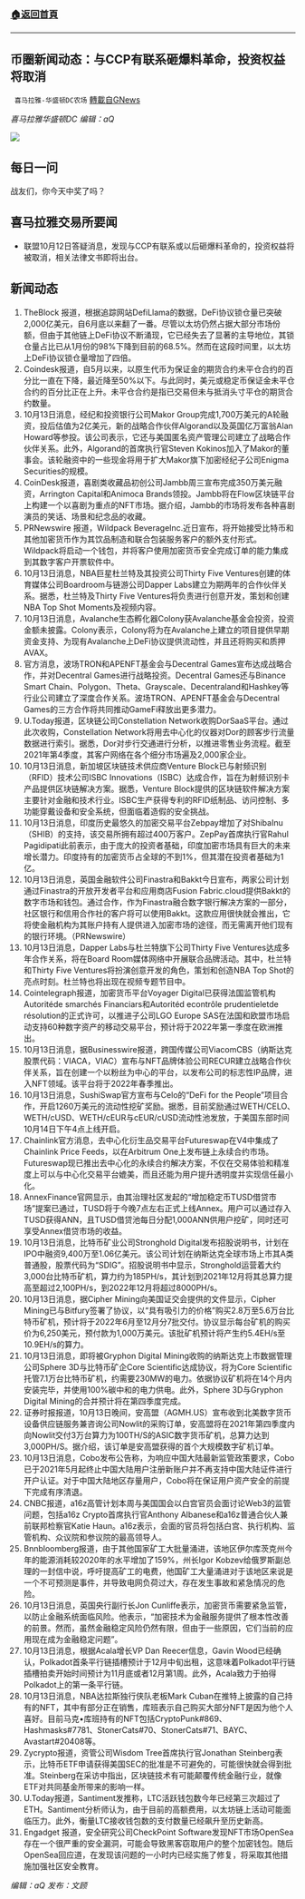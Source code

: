 ###  [:house:返回首頁](https://github.com/ourhimalayas/txt)
---


## 币圈新闻动态：与CCP有联系砸爆料革命，投资权益将取消
` 喜马拉雅-华盛顿DC农场` [轉載自GNews](https://gnews.org/zh-hans/1593594/)

*喜马拉雅华盛顿DC 编辑：aQ*

![](http://himalayawashingtondc.org/wp-content/uploads/2021/07/ScreenShot-2021-07-31-at-16.20.22@2x.png)



## 每日一问





战友们，你今天中奖了吗？





## 喜马拉雅交易所要闻





- 联盟10月12日答疑消息，发现与CCP有联系或以后砸爆料革命的，投资权益将被取消，相关法律文书即将出台。






## 新闻动态





1. TheBlock 报道，根据追踪网站DefiLlama的数据，DeFi协议锁仓量已突破2,000亿美元，自6月底以来翻了一番。尽管以太坊仍然占据大部分市场份额，但由于其他链上DeFi协议不断涌现，它已经失去了显著的主导地位，其锁仓量占比已从1月份的98%下降到目前的68.5%。然而在这段时间里，以太坊上DeFi协议锁仓量增加了四倍。
2. Coindesk报道，自5月以来，以原生代币为保证金的期货合约未平仓合约的百分比一直在下降，最近降至50%以下。与此同时，美元或稳定币保证金未平仓合约的百分比正在上升。未平仓合约是指已交易但未与抵消头寸平仓的期货合约数量。
3. 10月13日消息，经纪和投资银行公司Makor Group完成1,700万美元的A轮融资，投后估值为2亿美元，新的战略合作伙伴Algorand以及英国亿万富翁Alan Howard等参投。该公司表示，它还与美国匿名资产管理公司建立了战略合作伙伴关系。此外，Algorand的首席执行官Steven Kokinos加入了Makor的董事会。该轮融资中的一些现金将用于扩大Makor旗下加密经纪子公司Enigma Securities的规模。
4. CoinDesk报道，喜剧类收藏品初创公司Jambb周三宣布完成350万美元融资，Arrington Capital和Animoca Brands领投。Jambb将在Flow区块链平台上构建一个以喜剧为重点的NFT市场。据介绍，Jambb的市场将发布各种喜剧演员的笑话、场景和纪念品的收藏。
5. PRNewswire 报道，Wildpack BeverageInc.近日宣布，将开始接受比特币和其他加密货币作为其饮品制造和联合包装服务客户的额外支付形式。Wildpack将启动一个钱包，并将客户使用加密货币安全完成订单的能力集成到其数字客户开票软件中。
6. 10月13日消息，NBA巨星杜兰特及其投资公司Thirty Five Ventures创建的体育媒体公司Boardroom与链游公司Dapper Labs建立为期两年的合作伙伴关系。据悉，杜兰特及Thirty Five Ventures将负责进行创意开发，策划和创建NBA Top Shot Moments及视频内容。
7. 10月13日消息，Avalanche生态孵化器Colony获Avalanche基金会投资，投资金额未披露。Colony表示，Colony将为在Avalanche上建立的项目提供早期资金支持、为现有Avalanche上DeFi协议提供流动性，并且还将购买和质押AVAX。
8. 官方消息，波场TRON和APENFT基金会与Decentral Games宣布达成战略合作，并对Decentral Games进行战略投资。Decentral Games还与Binance Smart Chain、Polygon、Theta、Grayscale、Decentraland和Hashkey等行业公司建立了深度合作关系。波场TRON、APENFT基金会与Decentral Games的三方合作将共同推动GameFi释放出更多潜力。
9. U.Today报道，区块链公司Constellation Network收购DorSaaS平台。通过此次收购，Constellation Network将用去中心化的仪器对Dor的顾客步行流量数据进行索引。据悉，Dor对步行交通进行分析，以推进零售业务流程。截至2021年第4季度，其客户网络在各个细分市场遍及2,000家企业。
10. 10月13日消息，新加坡区块链技术供应商Venture Block已与射频识别（RFID）技术公司ISBC Innovations（ISBC）达成合作，旨在为射频识别卡产品提供区块链解决方案。据悉，Venture Block提供的区块链软件解决方案主要针对金融和技术行业。ISBC生产获得专利的RFID纸制品、访问控制、多功能穿戴设备和安全系统，但面临着造假的安全挑战。
11. 10月13日消息，印度历史最悠久的加密交易平台Zebpay增加了对ShibaInu（SHIB）的支持，该交易所拥有超过400万客户。ZepPay首席执行官Rahul Pagidipati此前表示，由于庞大的投资者基础，印度加密市场具有巨大的未来增长潜力。印度持有的加密货币占全球的不到1%，但其潜在投资者基础为1亿。
12. 10月13日消息，英国金融软件公司Finastra和Bakkt今日宣布，两家公司计划通过Finastra的开放开发者平台和应用商店Fusion Fabric.cloud提供Bakkt的数字市场和钱包。通过合作，作为Finastra融合数字银行解决方案的一部分，社区银行和信用合作社的客户将可以使用Bakkt。这款应用很快就会推出，它将使金融机构为其账户持有人提供进入加密市场的途径，而无需离开他们现有的银行环境。（PRNewswire）
13. 10月13日消息，Dapper Labs与杜兰特旗下公司Thirty Five Ventures达成多年合作关系，将在Board Room媒体网络中开展联合品牌活动。其中，杜兰特和Thirty Five Ventures将扮演创意开发的角色，策划和创造NBA Top Shot的亮点时刻。杜兰特也将出现在视频专题节目中。
14. Cointelegraph报道，加密货币平台Voyager Digital已获得法国监管机构Autoritéde smarchés Financiars和Autoritéd econtrôle prudentieletde résolution的正式许可，以推进子公司LGO Europe SAS在法国和欧盟市场启动支持60种数字资产的移动交易平台，预计将于2022年第一季度在欧洲推出。
15. 10月13日消息，据Businesswire报道，跨国传媒公司ViacomCBS（纳斯达克股票代码：VIACA，VIAC）宣布与NFT品牌体验公司RECUR建立战略合作伙伴关系，旨在创建一个以粉丝为中心的平台，以发布公司的标志性IP品牌，进入NFT领域。该平台将于2022年春季推出。
16. 10月13日消息，SushiSwap官方宣布与Celo的“DeFi for the People”项目合作，开启1260万美元的流动性挖矿奖励。据悉，目前奖励通过WETH/CELO、WETH/cUSD、WETH/cEUR与cEUR/cUSD流动性池发放，于美国东部时间10月14日下午4点上线开启。
17. Chainlink官方消息，去中心化衍生品交易平台Futureswap在V4中集成了Chainlink Price Feeds，以在Arbitrum One上发布链上永续合约市场。Futureswap现已推出去中心化的永续合约解决方案，不仅在交易体验和精准度上可以与中心化交易平台媲美，而且还能为用户提升透明度并实现信任最小化。
18. AnnexFinance官网显示，由其治理社区发起的“增加稳定币TUSD借贷市场”提案已通过，TUSD将于今晚7点左右正式上线Annex。用户可以通过存入TUSD获得ANN，且TUSD借贷池每日分配1,000ANN供用户挖矿，同时还可享受Annex借贷市场的收益。
19. 10月13日消息，比特币矿业公司Stronghold Digital发布招股说明书，计划在IPO中融资9,400万至1.06亿美元。该公司计划在纳斯达克全球市场上市其A类普通股，股票代码为“SDIG”。招股说明书中显示，Stronghold运营着大约3,000台比特币矿机，算力约为185PH/s，其计划到2021年12月将其总算力提高至超过2,100PH/s，到2022年12月将超过8000PH/s。
20. 10月13日消息，据Cipher Mining向美国证交会提供的文件显示，Cipher Mining已与Bitfury签署了协议，以“具有吸引力的价格”购买2.8万至5.6万台比特币矿机，预计将于2022年6月至12月分7批交付。协议显示每台矿机的购买价为6,250美元，预付款为1,000万美元。该批矿机预计将产生约5.4EH/s至10.9EH/s的算力。
21. 10月13日消息，即将被Gryphon Digital Mining收购的纳斯达克上市数据管理公司Sphere 3D与比特币矿企Core Scientific达成协议，将为Core Scientific托管7.1万台比特币矿机，约需要230MW的电力。依据协议矿机将在14个月内安装完毕，并使用100%碳中和的电力供电。此外，Sphere 3D与Gryphon Digital Mining的合并预计将在第四季度完成。
22. 证券时报报道，10月13日晚间，安高盟（AGMH.US）宣布收到北美数字货币设备供应链服务兼咨询公司Nowlit的采购订单，安高盟将在2021年第四季度内向Nowlit交付3万台算力为100TH/S的ASIC数字货币矿机，总算力达到3,000PH/S。据介绍，该订单是安高盟获得的首个大规模数字矿机订单。
23. 10月13日消息，Cobo发布公告称，为响应中国大陆最新监管政策要求，Cobo已于2021年5月起终止中国大陆用户注册新账户并不再支持中国大陆证件进行开户认证。对于中国大陆地区存量用户，Cobo将在保证用户资产安全的前提下完成有序清退。
24. CNBC报道，a16z高管计划本周与美国国会以白宫官员会面讨论Web3的监管问题，包括a16z Crypto首席执行官Anthony Albanese和a16z普通合伙人兼前联邦检察官Katie Haun。a16z表示，会面的官员将包括白宫、执行机构、监管机构、众议院和参议院的最高领导人。
25. Bnnbloomberg报道，由于其他国家矿工大批量涌进，该地区伊尔库茨克州今年的能源消耗较2020年的水平增加了159%，州长Igor Kobzev给俄罗斯副总理的一封信中说，呼吁提高矿工的电费，他国矿工大量涌进对于该地区来说是一个不可预测是事件，并导致电网负荷过大，存在发生事故和紧急情况的危险。
26. 10月13日消息，英国央行副行长Jon Cunliffe表示，加密货币需要紧急监管，以防止金融系统面临风险。他表示，“加密技术为金融服务提供了根本性改善的前景。然而，虽然金融稳定风险仍然有限，但由于一些原因，它们当前的应用现在成为金融稳定问题”。
27. 10月13日消息，根据Acala增长VP Dan Reecer信息，Gavin Wood已经确认，Polkadot首条平行链插槽预计于12月中旬出租，这意味着Polkadot平行链插槽拍卖开始时间预计为11月底或者12月第1周。此外，Acala致力于拍得Polkadot上的第一条平行链。
28. 10月13日消息，NBA达拉斯独行侠队老板Mark Cuban在推特上披露的自己持有的NFT，其中有部分正在销售，库班表示自己购买大部分NFT是因为他个人喜好。目前马克•库班持有的NFT包括CryptoPunk#869、Hashmasks#7781、StonerCats#70、StonerCats#71、BAYC、Avastart#20408等。
29. Zycrypto报道，资管公司Wisdom Tree首席执行官Jonathan Steinberg表示，比特币ETF申请获得美国SEC的批准是不可避免的，可能很快就会得到批准。Steinberg在采访中指出，区块链技术有可能颠覆传统金融行业，就像ETF对共同基金所带来的影响一样。
30. U.Today报道，Santiment发推称，LTC活跃钱包数今年已经第三次超过了ETH。Santiment分析师认为，由于目前的高额费用，以太坊链上活动可能面临压力。此外，衡量LTC接收钱包数的支付数量已经飙升至历史新高。
31. Engadget 报道，安全研究公司CheckPoint Software发现NFT市场OpenSea存在一个很严重的安全漏洞，可能会导致黑客窃取用户的整个加密钱包。随后OpenSea回应道，在发现该问题的一小时内已经实施了修复，将采取其他措施加强社区安全教育。





*编辑：aQ
发布：文顾*
